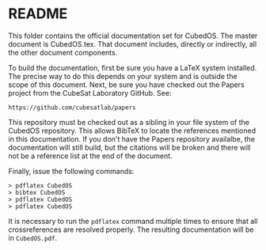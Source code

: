 
README
======

This folder contains the official documentation set for CubedOS. The master document is
CubedOS.tex. That document includes, directly or indirectly, all the other document components.

To build the documentation, first be sure you have a LaTeX system installed. The precise way to
do this depends on your system and is outside the scope of this document. Next, be sure you have
checked out the Papers project from the CubeSat Laboratory GitHub. See:

    https://github.com/cubesatlab/papers
    
This repository must be checked out as a sibling in your file system of the CubedOS repository.
This allows BibTeX to locate the references mentioned in this documentation. If you don't have
the Papers repository availalbe, the documentation will still build, but the citations will be
broken and there will not be a reference list at the end of the document.

Finally, issue the following commands:

    > pdflatex CubedOS
    > bibtex CubedOS
    > pdflatex CubedOS
    > pdflatex CubedOS
    
It is necessary to run the `pdflatex` command multiple times to ensure that all crossreferences
are resolved properly. The resulting documentation will be in `CubedOS.pdf`.
